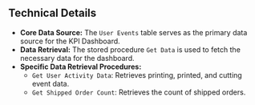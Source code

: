 ## Technical Details

* **Core Data Source:** The `User Events` table serves as the primary data source for the KPI Dashboard.
* **Data Retrieval:** The stored procedure `Get Data` is used to fetch the necessary data for the dashboard.
* **Specific Data Retrieval Procedures:**
    * `Get User Activity Data`: Retrieves printing, printed, and cutting event data.
    * `Get Shipped Order Count`: Retrieves the count of shipped orders.